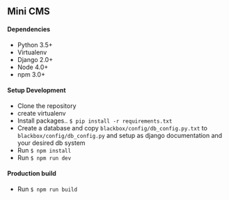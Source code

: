 ## Mini CMS

#### Dependencies
- Python 3.5+
- Virtualenv
- Django 2.0+
- Node 4.0+
- npm 3.0+

#### Setup Development
- Clone the repository
- create virtualenv
- Install packages.. `$ pip install -r requirements.txt`
- Create a database and copy `blackbox/config/db_config.py.txt` to `blackbox/config/db_config.py` and setup as django documentation and your desired db system
- Run `$ npm install`
- Run `$ npm run dev`

#### Production build
- Run `$ npm run build`